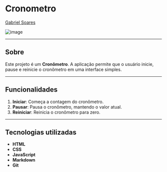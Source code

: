 # Cronometro

[Gabriel Soares](https://www.linkedin.com/in/gabriel-soares-3098782b0/)

![image](https://github.com/user-attachments/assets/713cf0ff-3b5f-45f7-ace3-96608e75a008)

---

## Sobre
Este projeto é um **Cronômetro**. A aplicação permite que o usuário inicie, pause e reinicie o cronômetro em uma interface simples.

---

## Funcionalidades
1. **Iniciar**: Começa a contagem do cronômetro.
2. **Pausar**: Pausa o cronômetro, mantendo o valor atual.
3. **Reiniciar**: Reinicia o cronômetro para zero.

---

## Tecnologias utilizadas
- **HTML**
- **CSS**
- **JavaScript**
- **Markdown**
- **Git**
